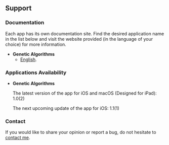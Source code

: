 ## Support

### Documentation

Each app has its own documentation site.
Find the desired application name in the list below and visit the website provided (in the language of your choice) for more information.

* **Genetic Algorithms**
    * [English](https://www.taketechease.com/optfinder/genetic-algorithms.html).
      
### Applications Availability

* **Genetic Algorithms**
  
  The latest version of the app for iOS and macOS (Designed for iPad): 1.0(2)
 
  The next upcoming update of the app for iOS: 1.1(1)
  
### Contact

If you would like to share your opinion or report a bug, do not hesitate to [contact me](mailto:i.d.kosinska@gmail.com).
